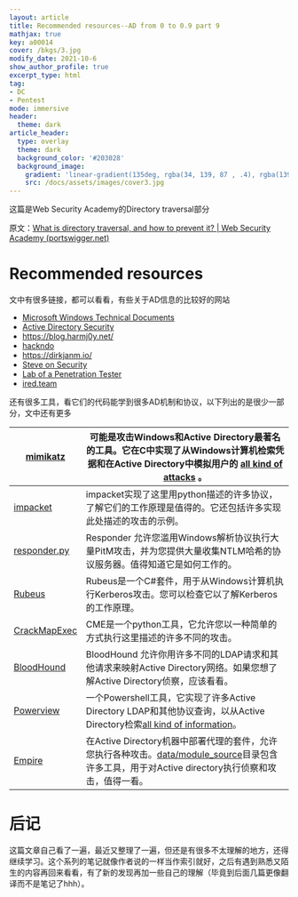 ```yaml
---
layout: article
title: Recommended resources--AD from 0 to 0.9 part 9
mathjax: true
key: a00014
cover: /bkgs/3.jpg
modify_date: 2021-10-6
show_author_profile: true
excerpt_type: html
tag: 
- DC
- Pentest
mode: immersive
header:
  theme: dark
article_header:
  type: overlay
  theme: dark
  background_color: '#203028'
  background_image:
    gradient: 'linear-gradient(135deg, rgba(34, 139, 87 , .4), rgba(139, 34, 139, .4))'
    src: /docs/assets/images/cover3.jpg
---
```


这篇是Web Security Academy的Directory traversal部分<!--more-->

原文：[What is directory traversal, and how to prevent it? | Web Security Academy (portswigger.net)](https://portswigger.net/web-security/file-path-traversal)

# Recommended resources

文中有很多链接，都可以看看，有些关于AD信息的比较好的网站

- [Microsoft Windows      Technical Documents](https://docs.microsoft.com/en-us/openspecs/windows_protocols/MS-WINPROTLP/e36c976a-6263-42a8-b119-7a3cc41ddd2a)
- [Active Directory Security](https://adsecurity.org/)
- https://blog.harmj0y.net/
- [hackndo](https://en.hackndo.com/)
- https://dirkjanm.io/
- [Steve on Security](https://syfuhs.net/)
- [Lab of a Penetration Tester](https://www.labofapenetrationtester.com/)
- [ired.team](https://www.ired.team/)

 

还有很多工具，看它们的代码能学到很多AD机制和协议，以下列出的是很少一部分，文中还有更多

| [mimikatz](https://github.com/gentilkiwi/mimikatz)           | 可能是攻击Windows和Active       Directory最著名的工具。它在C中实现了从Windows计算机检索凭据和在Active Directory中模拟用户的 [all        kind of attacks](https://github.com/gentilkiwi/mimikatz/wiki) 。 |
| ------------------------------------------------------------ | ------------------------------------------------------------ |
| [impacket](https://github.com/SecureAuthCorp/impacket)       | impacket实现了这里用python描述的许多协议，了解它们的工作原理是值得的。它还包括许多实现此处描述的攻击的示例。 |
| [responder.py](https://github.com/lgandx/Responder)          | Responder 允许您滥用Windows解析协议执行大量PitM攻击，并为您提供大量收集NTLM哈希的协议服务器。值得知道它是如何工作的。 |
| [Rubeus](https://github.com/GhostPack/Rubeus)                | Rubeus是一个C#套件，用于从Windows计算机执行Kerberos攻击。您可以检查它以了解Kerberos的工作原理。 |
| [CrackMapExec](https://github.com/byt3bl33d3r/CrackMapExec)  | CME是一个python工具，它允许您以一种简单的方式执行这里描述的许多不同的攻击。 |
| [BloodHound](https://github.com/BloodHoundAD/BloodHound)     | BloodHound 允许你用许多不同的LDAP请求和其他请求来映射Active       Directory网络。如果您想了解Active Directory侦察，应该看看。 |
| [Powerview](https://github.com/BC-SECURITY/Empire/blob/master/data/module_source/situational_awareness/network/powerview.ps1) | 一个Powershell工具，它实现了许多Active Directory LDAP和其他协议查询，以从Active       Directory检索[all        kind of information](https://gist.github.com/HarmJ0y/184f9822b195c52dd50c379ed3117993)。 |
| [Empire](https://github.com/BC-SECURITY/Empire)              | 在Active Directory机器中部署代理的套件，允许您执行各种攻击。[data/module_source](https://github.com/BC-SECURITY/Empire/tree/master/data/module_source)目录包含许多工具，用于对Active       directory执行侦察和攻击，值得一看。 |



# 后记

这篇文章自己看了一遍，最近又整理了一遍，但还是有很多不太理解的地方，还得继续学习。这个系列的笔记就像作者说的一样当作索引就好，之后有遇到熟悉又陌生的内容再回来看看，有了新的发现再加一些自己的理解（毕竟到后面几篇更像翻译而不是笔记了hhh）。